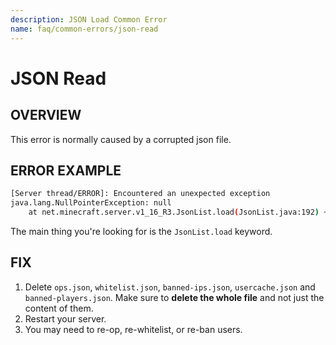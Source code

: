 ```yaml
---
description: JSON Load Common Error
name: faq/common-errors/json-read
---
```


# JSON Read

## OVERVIEW

This error is normally caused by a corrupted json file.

## ERROR EXAMPLE

```bash
[Server thread/ERROR]: Encountered an unexpected exception
java.lang.NullPointerException: null
    at net.minecraft.server.v1_16_R3.JsonList.load(JsonList.java:192) ~[spigot.jar:git-Paper-261]
```

The main thing you're looking for is the `JsonList.load` keyword.

## FIX

1. Delete `ops.json`, `whitelist.json`, `banned-ips.json`, `usercache.json` and `banned-players.json`. Make sure to **delete the whole file** and not just the content of them.
2. Restart your server.
3. You may need to re-op, re-whitelist, or re-ban users.
